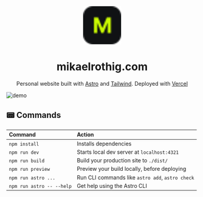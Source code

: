 <div align="center">
  <img alt="Logo" src="https://raw.githubusercontent.com/MikaelRothig/PortfolioWebsite/main/public/favicon.svg" width="100" />
</div>
<h1 align="center">
  mikaelrothig.com
</h1>
<p align="center">
  Personal website built with <a href="https://astro.build/" target="_blank">Astro</a> and <a href="https://tailwindcss.com/" target="_blank">Tailwind</a>. Deployed with <a href="https://vercel.com/" target="_blank">Vercel</a> 
</p>

![demo](https://raw.githubusercontent.com/MikaelRothig/PortfolioWebsite/src/assets/images/demo.png)

## 📟 Commands

| Command                   | Action                                           |
| :------------------------ | :----------------------------------------------- |
| `npm install`             | Installs dependencies                            |
| `npm run dev`             | Starts local dev server at `localhost:4321`      |
| `npm run build`           | Build your production site to `./dist/`          |
| `npm run preview`         | Preview your build locally, before deploying     |
| `npm run astro ...`       | Run CLI commands like `astro add`, `astro check` |
| `npm run astro -- --help` | Get help using the Astro CLI                     |
